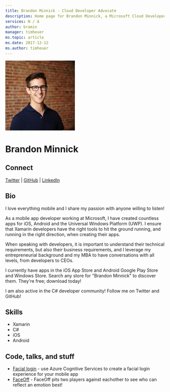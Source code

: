 ```yaml
---
title: Brandon Minnick - Cloud Developer Advocate
description: Home page for Brandon Minnick, a Microsoft Cloud Developer Advocate
services: N / A
author: bramin
manager: timheuer
ms.topic: article
ms.date: 2017-12-12
ms.author: timheuer
---
```


![Image of Brandon Minnick](media/profiles/brandon-minnick.png)

# Brandon Minnick

## Connect
[Twitter](https://twitter.com/BrandonXamarin) | [GitHub](https://github.com/brminnick) | [LinkedIn](https://www.linkedin.com/in/brandon-minnick/)

## Bio
I love everything mobile and I share my passion with anyone willing to listen! 

As a mobile app developer working at Microsoft, I have created countless apps for iOS, Android and the Universal Windows Platform (UWP). I ensure that Xamarin developers have the right tools to hit the ground running, and running in the right direction, when creating their apps. 

When speaking with developers, it is important to understand their technical requirements, but also their business requirements, and I leverage my entrepreneurial background and my MBA to have conversations with all levels, from developers to CEOs.

I currently have apps in the iOS App Store and Android Google Play Store and Windows Store. Search any store for "Brandon Minnick" to discover them. They're free; download today! 

I am also active in the C# developer community! Follow me on Twitter and GitHub!

## Skills

* Xamarin
* C#
* iOS
* Android

## Code, talks, and stuff

* [Facial login](https://github.com/brminnick/FacialRecognitionLogin) - use Azure Cognitive Services to create a facial login experience for your mobile app
* [FaceOff](https://github.com/brminnick/FaceOff) - FaceOff pits two players against eachother to see who can reflect an emotion best!